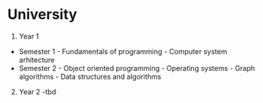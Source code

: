 # University

1. Year 1
  -  Semester 1
    - Fundamentals of programming
    - Computer system arhitecture
  -  Semester 2
    - Object oriented programming
    - Operating systems
    - Graph algorithms
    - Data structures and algorithms
2. Year 2
  -tbd  
